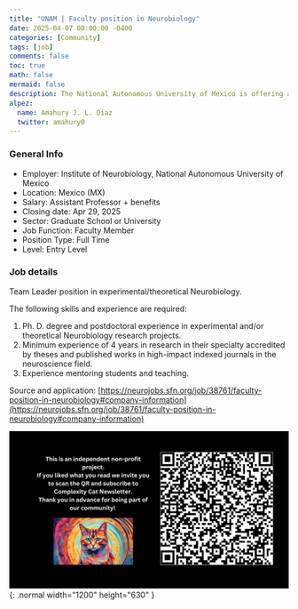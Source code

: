 ```yaml
---
title: "UNAM | Faculty position in Neurobiology"
date: 2025-04-07 00:00:00 -0400
categories: [Community]
tags: [job]
comments: false
toc: true
math: false
mermaid: false
description: The National Autonomous University of Mexico is offering a faculty position as assistant professor in neurobiology at the Neurobiology Institute. Interested applicants should submit their application by April 29.
alpez:
  name: Amahury J. L. Diaz
  twitter: amahury0
---
```

### General Info
- Employer: Institute of Neurobiology, National Autonomous University of Mexico
- Location: Mexico (MX)
- Salary: Assistant Professor + benefits
- Closing date: Apr 29, 2025
- Sector: Graduate School or University
- Job Function: Faculty Member
- Position Type: Full Time
- Level: Entry Level

### Job details
Team Leader position in experimental/theoretical Neurobiology.  

The following skills and experience are required:
1. Ph. D. degree and postdoctoral experience in experimental and/or theoretical Neurobiology research projects.
2. Minimum experience of 4 years in research in ​​their specialty accredited by theses and published works in high-impact indexed journals in the neuroscience field.
3. Experience mentoring students and teaching.

Source and application: [https://neurojobs.sfn.org/job/38761/faculty-position-in-neurobiology#company-information](https://neurojobs.sfn.org/job/38761/faculty-position-in-neurobiology#company-information)

![Desktop View](/assets/img/fix/complexity-cat-newsletter.png){: .normal width="1200" height="630" }
